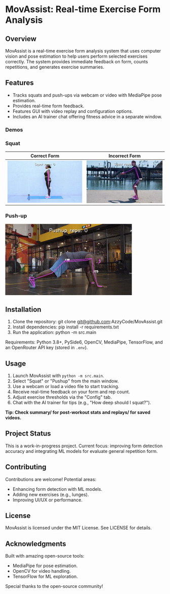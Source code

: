 # MovAssist: Real-time Exercise Form Analysis

## Overview
MovAssist is a real-time exercise form analysis system that uses computer vision and pose estimation to help users perform selected exercises correctly. The system provides immediate feedback on form, counts repetitions, and generates exercise summaries.

## Features
- Tracks squats and push-ups via webcam or video with MediaPipe pose estimation.
- Provides real-time form feedback.
- Features GUI with video replay and configuration options.
- Includes an AI trainer chat offering fitness advice in a separate window.

### Demos
### Squat
| Correct Form | Incorrect Form |
|--------------|----------------|
| ![Squat Correct](https://github.com/AzzyCode/MovAssist/blob/main/assets/squat_correct.gif?raw=true) | ![Squat Incorrect](https://github.com/AzzyCode/MovAssist/blob/main/assets/squat_incorrect.gif?raw=true) |

### Push-up
![Push-up Demo](https://github.com/AzzyCode/MovAssist/blob/main/assets/pushup.gif?raw=true)


## Installation
1. Clone the repository: git clone git@github.com:AzzyCode/MovAssist.git
2. Install dependencies: pip install -r requirements.txt
3. Run the application: python -m src.main

Requirements: Python 3.8+, PySide6, OpenCV, MediaPipe, TensorFlow, and an OpenRouter API key (stored in `.env`).

## Usage
1. Launch MovAssist with `python -m src.main`.
2. Select "Squat" or "Pushup" from the main window.
3. Use a webcam or load a video file to start tracking.
4. Receive real-time feedback on your form and rep count.
5. Adjust exercise thresholds via the "Config" tab.
6. Chat with the AI trainer for tips (e.g., "How deep should I squat?").

**Tip: Check summary/ for post-workout stats and replays/ for saved videos.**

## Project Status
This is a work-in-progress project. Current focus: improving form detection accuracy and integrating ML models for evaluate general repetition form.

## Contributing
Contributions are welcome! Potential areas:

- Enhancing form detection with ML models.
- Adding new exercises (e.g., lunges).
- Improving UI/UX or performance.

## License
MovAssist is licensed under the MIT License. See LICENSE for details.

## Acknowledgments
Built with amazing open-source tools:

- MediaPipe for pose estimation.
- OpenCV for video handling.
- TensorFlow for ML exploration.

Special thanks to the open-source community!